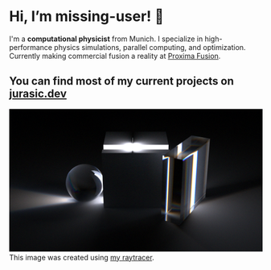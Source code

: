 # Hi, I’m missing-user! 👋

I'm a **computational physicist** from Munich. I specialize in high-performance physics simulations, parallel computing, and optimization. 
Currently making commercial fusion a reality at [Proxima Fusion](https://www.proximafusion.com/).

## You can find most of my current projects on [jurasic.dev](https://jurasic.dev/)

![Image Created with my Raytracer](spectral_planck_dispersion(1).png)
This image was created using [my raytracer](https://github.com/missing-user/RaytracingWeekend).
<!-- transparent stat banner, full width
![Sitestats banner from pagespeed insights](perfect_sitestats.svg)-->
